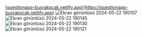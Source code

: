 [[questionapp-busrakocak.netlify.app](https://questionapp-busrakocak.netlify.app/)](https://questionapp-busrakocak.netlify.app)
![Ekran görüntüsü 2024-05-22 190107](https://github.com/busraskocak/QuestionApp/assets/128819674/e1af8351-c234-49ab-a74e-056a1bcc1683)
![Ekran görüntüsü 2024-05-22 190145](https://github.com/busraskocak/QuestionApp/assets/128819674/78c9a747-76d3-454d-8985-8d87445ce284)
![Ekran görüntüsü 2024-05-22 190130](https://github.com/busraskocak/QuestionApp/assets/128819674/d9ccb979-3ce4-42cf-9498-5ea9ebb9e341)
![Ekran görüntüsü 2024-05-22 190121](https://github.com/busraskocak/QuestionApp/assets/128819674/7987454c-52dd-4c91-b5fc-9d1ca4a8142c)
